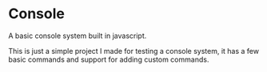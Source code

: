 # Console
A basic console system built in javascript.

This is just a simple project I made for testing a console system, it has a few basic commands and support for adding custom commands.
